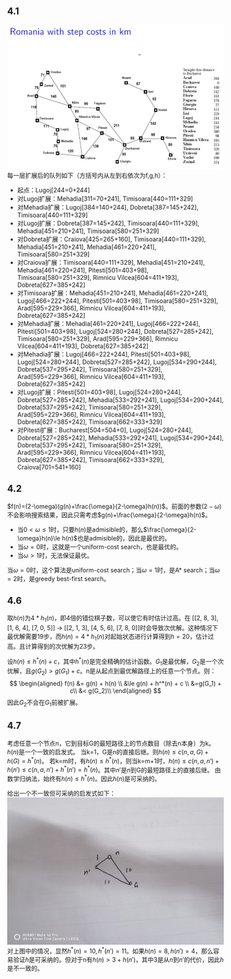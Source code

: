 ## 4.1
![alt text](hw2_src/image.png)
每一层扩展后的队列如下（方括号内从左到右依次为f,g,h）：
- 起点：Lugoj[244=0+244]
- 对Lugoj扩展：Mehadia[311=70+241], Timisoara[440=111+329]
- 对Mehadia扩展：Lugoj[384=140+244], Dobreta[387=145+242], Timisoara[440=111+329]
- 对Lugoj扩展：Dobreta[387=145+242], Timisoara[440=111+329], Mehadia[451=210+241], Timisoara[580=251+329]
- 对Dobreta扩展：Craiova[425=265+160], Timisoara[440=111+329], Mehadia[451=210+241], Mehadia[461=220+241], Timisoara[580=251+329]
- 对Craiova扩展：Timisoara[440=111+329], Mehadia[451=210+241], Mehadia[461=220+241], Pitesti[501=403+98], Timisoara[580=251+329], Rimnicu Vilcea[604=411+193], Dobreta[627=385+242]
- 对Timisoara扩展：Mehadia[451=210+241], Mehadia[461=220+241], Lugoj[466=222+244], Pitesti[501=403+98], Timisoara[580=251+329], Arad[595=229+366], Rimnicu Vilcea[604=411+193], Dobreta[627=385+242]
- 对Mehadia扩展：Mehadia[461=220+241], Lugoj[466=222+244], Pitesti[501=403+98], Lugoj[524=280+244], Dobreta[527=285+242], Timisoara[580=251+329], Arad[595=229+366], Rimnicu Vilcea[604=411+193], Dobreta[627=385+242]
- 对Mehadia扩展：Lugoj[466=222+244], Pitesti[501=403+98], Lugoj[524=280+244], Dobreta[527=285+242], Lugoj[534=290+244], Dobreta[537=295+242], Timisoara[580=251+329], Arad[595=229+366], Rimnicu Vilcea[604=411+193], Dobreta[627=385+242]
- 对Lugoj扩展：Pitesti[501=403+98], Lugoj[524=280+244], Dobreta[527=285+242], Mehadia[533=292+241], Lugoj[534=290+244], Dobreta[537=295+242], Timisoara[580=251+329], Arad[595=229+366], Rimnicu Vilcea[604=411+193], Dobreta[627=385+242], Timisoara[662=333+329]
- 对Pitesti扩展：Bucharest[504=504+0], Lugoj[524=280+244], Dobreta[527=285+242], Mehadia[533=292+241], Lugoj[534=290+244], Dobreta[537=295+242], Timisoara[580=251+329], Arad[595=229+366], Rimnicu Vilcea[604=411+193], Dobreta[627=385+242], Timisoara[662=333+329], Craiova[701=541+160]

## 4.2
$f(n)=(2-\omega)(g(n)+\frac{\omega}{2-\omega}h(n))$。前面的参数$(2-\omega)$不会影响搜索结果，因此只需考虑$g(n)+\frac{\omega}{2-\omega}h(n)$。
- 当$0 < \omega \le 1$时，只要$h(n)$是admisible的，那么$\frac{\omega}{2-\omega}h(n)\le h(n)$也是admisible的，因此是最优的。
- 当$\omega=0$时，这就是一个uniform-cost search，也是最优的。
- 当$\omega>1$时，无法保证最优。

当$\omega=0$时，这个算法是uniform-cost search；当$\omega=1$时，是A* search；当$\omega=2$时，是greedy best-first search。

## 4.6
取$h(n)$为$4*h_1(n)$，即4倍的错位棋子数，可以使它有时估计过高。在 \[[2, 8, 3], [1, 6, 4], [7, 0, 5]] -> \[[2, 1, 3], [4, 5, 6], [7, 8, 0]]时会导致次优解。这种情况下最优解需要19步，而$h(n)=4*h_1(n)$对起始状态进行计算得到$h=20$，估计过高。且计算得到的次优解为23步。

设$h(n)\le h^*(n)+c$，其中$h^*(n)$是完全精确的估计函数。$G_1$是最优解，$G_2$是一个次优解，且$g(G_2) > g(G_1)+c$。n是从起点到最优解路径上的任意一个节点。则：
$$
\begin{aligned}
f(n) &= g(n) + h(n) \\
&\le g(n) + h^*(n) + c \\
&=g(G_1) + c\\
&< g(G_2)\\
\end{aligned}
$$
因此$G_2$不会在$G_1$前被扩展。

## 4.7
考虑任意一个节点n，它到目标G的最短路径上的节点数目（除去n本身）为k。$h(n)$是一个一致的启发式。
当k=1，G是n的直接后继。则$h(n) \le c(n,a,G) + h(G) = h^*(n)$。
若k=m时，有$h(n) \le h^*(n)$，则当k=m+1时，$h(n) \le c(n,a,n')+h(n') \le c(n,a,n')+h^*(n')=h^*(n)$。其中$n'$是$n$到G的最短路径上的直接后继。
由数学归纳法，始终有$h(n) \le h^*(n)$。因此$h(n)$是可采纳的。

给出一个不一致但可采纳的启发式如下：
![alt text](hw2_src/IMG_20240323_163303.jpg)
对上图中的情况，显然$h^*(n)=10, h^*(n')=11$。如果$h(n)=8, h(n')=4$，那么容易验证$h$是可采纳的。但对于n有$h(n) > 3 + h(n')$，其中3是从$n$到$n'$的代价，因此$h$是不一致的。